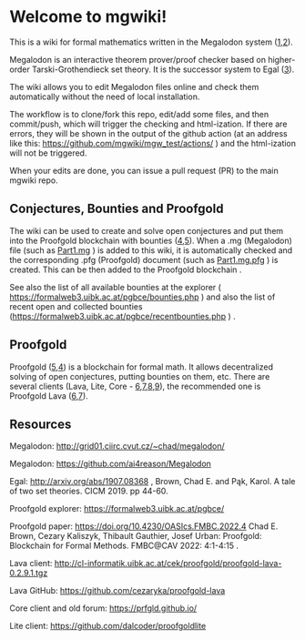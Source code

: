 # Welcome to mgwiki!

This is a wiki for formal mathematics written in the Megalodon system ([1],[2]).

Megalodon is an interactive theorem prover/proof checker based on higher-order Tarski-Grothendieck set theory. It is the successor system to Egal ([3]).

The wiki allows you to edit Megalodon files online and check them automatically without the need of local installation.

The workflow is to clone/fork this repo, edit/add some files, and then commit/push, which will trigger the checking and html-ization. If there are errors, they will be shown in the output of the github action (at an address like this: https://github.com/mgwiki/mgw_test/actions/ )
and the html-ization will not be triggered. 

When your edits are done, you can issue a pull request (PR) to the main mgwiki repo.

## Conjectures, Bounties and Proofgold

The wiki can be used to create and solve open conjectures and put them
into the Proofgold blockchain with bounties ([4],[5]). When a .mg (Megalodon) file (such as [Part1.mg](mglib/Part1.mg) )
is added to this wiki, it is automatically checked and the corresponding .pfg (Proofgold) document (such as [Part1.mg.pfg](pfg/Part1.mg.pfg) ) is created. This can be then added to the Proofgold blockchain .

See also the list of all available bounties at the explorer ( https://formalweb3.uibk.ac.at/pgbce/bounties.php ) and also the list of recent open and collected bounties (https://formalweb3.uibk.ac.at/pgbce/recentbounties.php ) .

## Proofgold

Proofgold ([5],[4]) is a blockchain for formal math. It allows
decentralized solving of open conjectures, putting bounties on them,
etc. There are several clients (Lava, Lite, Core - [6],[7],[8],[9]), the recommended one
is Proofgold Lava ([6],[7]). 


[1]: http://grid01.ciirc.cvut.cz/~chad/megalodon/
[2]: https://github.com/ai4reason/Megalodon
[3]: http://arxiv.org/abs/1907.08368 
[4]: https://formalweb3.uibk.ac.at/pgbce/
[5]: https://doi.org/10.4230/OASIcs.FMBC.2022.4 
[6]: http://cl-informatik.uibk.ac.at/cek/proofgold/proofgold-lava-0.2.9.1.tgz
[7]: https://github.com/cezaryka/proofgold-lava
[8]: https://prfgld.github.io/
[9]: https://github.com/dalcoder/proofgoldlite


## Resources

Megalodon: http://grid01.ciirc.cvut.cz/~chad/megalodon/

Megalodon: https://github.com/ai4reason/Megalodon

Egal: http://arxiv.org/abs/1907.08368 , Brown, Chad E. and Pąk, Karol. A tale of two set theories. CICM 2019. pp 44-60.

Proofgold explorer: https://formalweb3.uibk.ac.at/pgbce/

Proofgold paper: https://doi.org/10.4230/OASIcs.FMBC.2022.4 Chad E. Brown, Cezary Kaliszyk, Thibault Gauthier, Josef Urban: Proofgold: Blockchain for Formal Methods. FMBC@CAV 2022: 4:1-4:15 . 

Lava client: http://cl-informatik.uibk.ac.at/cek/proofgold/proofgold-lava-0.2.9.1.tgz

Lava GitHub: https://github.com/cezaryka/proofgold-lava

Core client and old forum: https://prfgld.github.io/

Lite client: https://github.com/dalcoder/proofgoldlite





